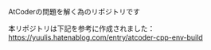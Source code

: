 AtCoderの問題を解く為のリポジトリです

本リポジトリは下記を参考に作成されました：
https://yuulis.hatenablog.com/entry/atcoder-cpp-env-build
